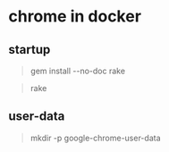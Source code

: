 # chrome in docker 

## startup

> gem install --no-doc rake

> rake 

## user-data

> mkdir -p google-chrome-user-data
